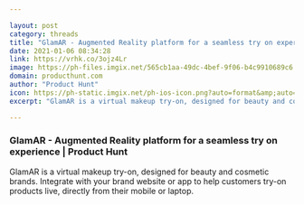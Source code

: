 ```yaml
---

layout: post
category: threads
title: "GlamAR - Augmented Reality platform for a seamless try on experience"
date: 2021-01-06 08:34:28
link: https://vrhk.co/3ojz4Lr
image: https://ph-files.imgix.net/565cb1aa-49dc-4bef-9f06-b4c9910689c6.jpeg?auto=format&fit=crop&frame=1&h=512&w=1024
domain: producthunt.com
author: "Product Hunt"
icon: https://ph-static.imgix.net/ph-ios-icon.png?auto=format&amp;auto=compress
excerpt: "GlamAR is a virtual makeup try-on, designed for beauty and cosmetic brands. Integrate with your brand website or app to help customers try-on products live, directly from their mobile or laptop."

---
```


### GlamAR - Augmented Reality platform for a seamless try on experience | Product Hunt

GlamAR is a virtual makeup try-on, designed for beauty and cosmetic brands. Integrate with your brand website or app to help customers try-on products live, directly from their mobile or laptop.